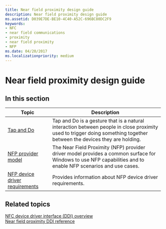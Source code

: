 ```yaml
---
title: Near field proximity design guide
description: Near field proximity design guide
ms.assetid: D039E7DE-BE10-4C40-A52C-696BC80DC2F9
keywords:
- NFC
- near field communications
- proximity
- near field proximity
- NFP
ms.date: 04/20/2017
ms.localizationpriority: medium
---
```


# Near field proximity design guide

## In this section

|Topic|Description|
|----|----|
|[Tap and Do](tap-and-do.md)|Tap and Do is a gesture that is a natural interaction between people in close proximity used to trigger doing something together between the devices they are holding.|
|[NFP provider model](nfp-provider-model.md)|The Near Field Proximity (NFP) provider driver model provides a common surface for Windows to use NFP capabilities and to enable NFP scenarios and use cases.|
|[NFP device driver requirements](nfp-device-driver-requirements.md)|Provides information about NFP device driver requirements.|

## Related topics

[NFC device driver interface (DDI) overview](/windows-hardware/drivers/ddi/_nfpdrivers)  
[Near field proximity DDI reference](/windows-hardware/drivers/ddi/nfpdev)
